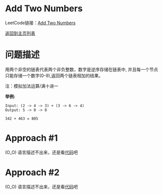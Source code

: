 # Add Two Numbers

LeetCode链接：[Add Two Numbers](https://leetcode.com/problems/add-two-numbers/description/)

[返回到主页列表](../../../)

# 问题描述

用两个非空的链表代表两个非负整数，数字是逆序存储在链表中, 并且每一个节点只能存储一个数字(0-9),返回两个链表相加的结果。

注：模拟加法运算/满十进一

**举例:**

```
Input: (2 -> 4 -> 3) + (3 -> 6 -> 4)
Output: 5 -> 0 -> 8

342 + 463 = 805
```

# Approach #1
(O_O) 语言描述不出来，还是看[代码](Solution.java)吧


# Approach #2
(O_O) 语言描述不出来，还是看[代码](Solution.java)吧
